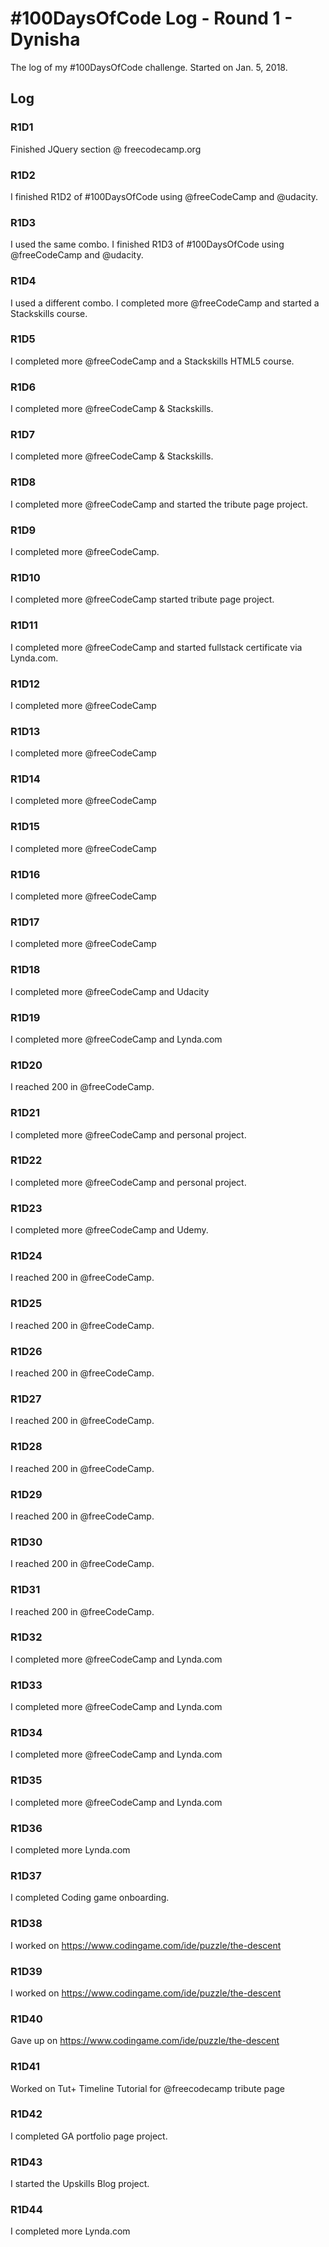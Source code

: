 # #100DaysOfCode Log - Round 1 - Dynisha

The log of my #100DaysOfCode challenge. Started on Jan. 5, 2018.

## Log

### R1D1 
Finished JQuery section @ freecodecamp.org

### R1D2
I finished R1D2 of #100DaysOfCode using @freeCodeCamp and @udacity. 

### R1D3
I used the same combo. I finished R1D3 of #100DaysOfCode using @freeCodeCamp and @udacity. 

### R1D4
I used a different combo. I completed more @freeCodeCamp and started a Stackskills course. 

### R1D5
 I completed more @freeCodeCamp and  a Stackskills HTML5 course. 

### R1D6
 I completed more @freeCodeCamp & Stackskills.
 
 ### R1D7
 I completed more @freeCodeCamp & Stackskills.
 
### R1D8 
I completed more @freeCodeCamp and started the tribute page project. 

 ### R1D9
 I completed more @freeCodeCamp.
 
  ### R1D10
 I completed more @freeCodeCamp started tribute page project.
 
   ### R1D11
 I completed more @freeCodeCamp and started fullstack certificate via Lynda.com.
 ### R1D12
 I completed more @freeCodeCamp 

 ### R1D13
 I completed more @freeCodeCamp
 
  ### R1D14
 I completed more @freeCodeCamp
 
  ### R1D15
 I completed more @freeCodeCamp
 
  ### R1D16
 I completed more @freeCodeCamp
 
  ### R1D17
 I completed more @freeCodeCamp
 
  ### R1D18
 I completed more @freeCodeCamp and Udacity
 
  ### R1D19
 I completed more @freeCodeCamp and Lynda.com
 
   ### R1D20
 I reached 200 in @freeCodeCamp.
 
   ### R1D21
 I completed more @freeCodeCamp and personal project. 
 
 ### R1D22
 I completed more @freeCodeCamp and personal project. 
 
  ### R1D23
 I completed more @freeCodeCamp and Udemy. 
 
  ### R1D24
 I reached 200 in @freeCodeCamp.
  ### R1D25
 I reached 200 in @freeCodeCamp.
  ### R1D26
 I reached 200 in @freeCodeCamp. 
 ### R1D27
 I reached 200 in @freeCodeCamp.
 
  ### R1D28
 I reached 200 in @freeCodeCamp.
  ### R1D29
 I reached 200 in @freeCodeCamp.
  ### R1D30
 I reached 200 in @freeCodeCamp.
  ### R1D31
 I reached 200 in @freeCodeCamp.
 ### R1D32
 I completed more @freeCodeCamp and Lynda.com
 ### R1D33
 I completed more @freeCodeCamp and Lynda.com
 ### R1D34
 I completed more @freeCodeCamp and Lynda.com
 ### R1D35
 I completed more @freeCodeCamp and Lynda.com
 ### R1D36
 I completed more  Lynda.com
 
  ### R1D37
 I completed Coding game onboarding. 
 
  ### R1D38
 I worked on https://www.codingame.com/ide/puzzle/the-descent
 
  ### R1D39
 I worked on https://www.codingame.com/ide/puzzle/the-descent
 
  ### R1D40
Gave up on https://www.codingame.com/ide/puzzle/the-descent
 
  ### R1D41
 Worked on Tut+ Timeline Tutorial for @freecodecamp tribute page
 
  ### R1D42
 I completed GA portfolio page project. 
 
  ### R1D43
 I started the Upskills Blog project. 
 
   ### R1D44
 I completed more  Lynda.com
